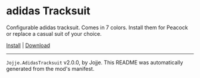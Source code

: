 # adidas Tracksuit

Configurable adidas tracksuit. Comes in 7 colors. Install them for Peacock or replace a casual suit of your choice.

[Install](https://hitman-resources.netlify.app/smf-install-link/https://github.com/JojjeE/h3-adidas-tracksuit/releases/latest/download/mod.framework.zip) | [Download](https://github.com/JojjeE/h3-adidas-tracksuit/releases/latest/download/mod.framework.zip)

---

`Jojje.AdidasTracksuit` v2.0.0, by Jojje. This README was automatically generated from the mod's manifest.
